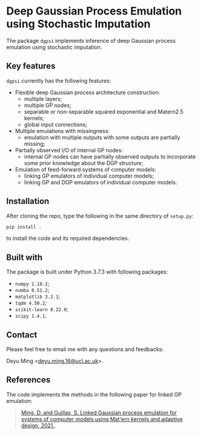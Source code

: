 # Deep Gaussian Process Emulation using Stochastic Imputation
The package `dgpsi` implements inference of deep Gaussian process emulation using stochastic imputation. 

## Key features
`dgpsi` currently has the following features:

* Flexible deep Gaussian process architecture construction: 
    - multiple layers;
    - multiple GP nodes;
    - separable or non-separable squared exponential and Matern2.5 kernels;
    - global input connections;
* Multiple emulations with missingness:
    - emulation with multiple outputs with some outputs are partially missing;
* Partially observed I/O of internal GP nodes:
    - internal GP nodes can have partially observed outputs to incorporate some prior knowledge about the DGP structure;
* Emulation of feed-forward systems of computer models:
    - linking GP emulators of individual computer models;
    - linking GP and DGP emulators of individual computer models.

## Installation
After cloning the repo, type the following in the same directory of `setup.py`:

```bash
pip install .
```

to install the code and its required dependencies.

## Built with
The package is built under Python 3.7.3 with following packages:
* `numpy 1.18.2`;
* `numba 0.51.2`;
* `matplotlib 3.2.1`;
* `tqdm 4.50.2`;
* `scikit-learn 0.22.0`;
* `scipy 1.4.1`.

## Contact
Please feel free to email me with any questions and feedbacks: 

Deyu Ming <[deyu.ming.16@ucl.ac.uk](mailto:deyu.ming.16@ucl.ac.uk)>.

## References
The code implements the methods in the following paper for linked GP emulation:

> [Ming, D. and Guillas, S. Linked Gaussian process emulation for systems of computer models using Mat\'ern kernels and adaptive design, 2021.](https://arxiv.org/abs/1912.09468).

